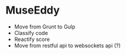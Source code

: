 # MuseEddy

* Move from Grunt to Gulp
* Classify code
* Reactify score
* Move from restful api to websockets api (?)
